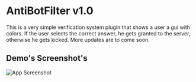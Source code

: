 
# AntiBotFilter v1.0

This is a very simple verification system plugin that shows a user a gui with colors. If the user selects the correct answer, he gets granted to the server, otherwise he gets kicked. More updates are to come soon.

## Demo's Screenshot's

![App Screenshot](https://user-images.githubusercontent.com/55412636/142719687-219e5cc6-16df-455b-bb08-dcd595933bb2.png)

